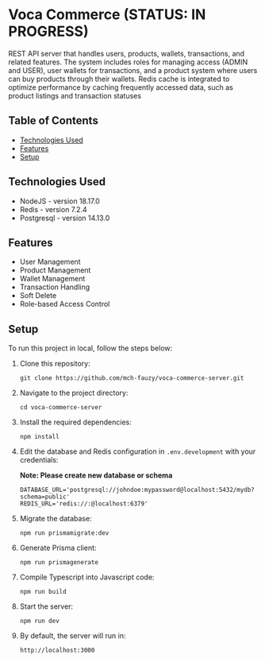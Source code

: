 # Voca Commerce  (STATUS: IN PROGRESS)
REST API server that handles users, products, wallets, transactions, and related features. The system includes roles for managing access (ADMIN and USER), user wallets for transactions, and a product system where users can buy products through their wallets. Redis cache is integrated to optimize performance by caching frequently accessed data, such as product listings and transaction statuses

## Table of Contents
* [Technologies Used](#technologies-used)
* [Features](#features)
* [Setup](#setup)

## Technologies Used
- NodeJS - version 18.17.0
- Redis - version 7.2.4
- Postgresql - version 14.13.0

## Features
- User Management
- Product Management
- Wallet Management
- Transaction Handling
- Soft Delete
- Role-based Access Control

## Setup
To run this project in local, follow the steps below:

1. Clone this repository:

   ```
   git clone https://github.com/mch-fauzy/voca-commerce-server.git
   ```

2. Navigate to the project directory:
   ```
   cd voca-commerce-server
   ```

3. Install the required dependencies:
   ```
   npm install
   ```

4. Edit the database and Redis configuration in `.env.development` with your credentials:
    
    __Note: Please create new database or schema__
    
    ```
    DATABASE_URL='postgresql://johndoe:mypassword@localhost:5432/mydb?schema=public'
    REDIS_URL='redis://:@localhost:6379'
    ```

5. Migrate the database:
   ```
   npm run prismamigrate:dev
   ```

6. Generate Prisma client:
   ```
   npm run prismagenerate
   ```

7. Compile Typescript into Javascript code:
   ```
   npm run build
   ```

8. Start the server:
   ```
   npm run dev
   ```

9. By default, the server will run in:
    ```
    http://localhost:3000
    ```